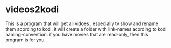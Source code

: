 # videos2kodi
This is a program that will get all vidoes , especially tv show and rename them acording to kodi. it will create a folder with link-names acording to kodi naming-convention. if you have movies that are read-only, then this program is for you
